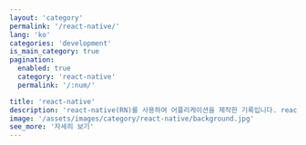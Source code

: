 ```yaml
---
layout: 'category'
permalink: '/react-native/'
lang: 'ko'
categories: 'development'
is_main_category: true
pagination:
  enabled: true
  category: 'react-native'
  permalink: '/:num/'

title: 'react-native'
description: 'react-native(RN)를 사용하여 어플리케이션을 제작한 기록입니다. react-native와 관련 라이브러리를 어떻게 활용하는지에 대해 공유합니다.'
image: '/assets/images/category/react-native/background.jpg'
see_more: '자세히 보기'
---
```

